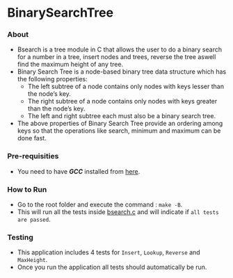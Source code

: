 # BinarySearchTree

### About
* Bsearch is a tree module in C that allows the user to do a binary search for a number in a tree, insert nodes and trees, reverse the tree aswell find the maximum height of any tree.
* Binary Search Tree is a node-based binary tree data structure which has the following properties:
    * The left subtree of a node contains only nodes with keys lesser than the node’s key.
    * The right subtree of a node contains only nodes with keys greater than the node’s key.
    * The left and right subtree each must also be a binary search tree.
* The above properties of Binary Search Tree provide an ordering among keys so that the operations like search, minimum and maximum can be done fast. 


### Pre-requisities 
* You need to have ***GCC*** installed from [here](https://gcc.gnu.org/install/).

### How to Run
* Go to the root folder and execute the command : ```make -B```.
* This will run all the tests inside [bsearch.c](bsearch.c) and will indicate if ```all tests are passed```.

### Testing 
* This application includes 4 tests for ```Insert```, ```Lookup```, ```Reverse``` and ```MaxHeight```.
* Once you run the application all tests should automatically be run. 


